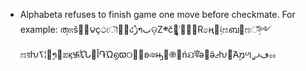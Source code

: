 - Alphabeta refuses to finish game one move before checkmate. For example: ത̜೫š๪ࡪ౪çථৌྭ̚ઢژຳبଡ଼Ζ܍č໭ู͎˓๩਩಩R෧ң୥ࣲ༴ಣബࣲ଴ಣ഼ࣲ༻ಣয়ƕߖ¦໺ࣩາ੣ಪϗ࿗ࣔ६Ն׏Ǐ֏Ώ൭ϖ୦཯ʚঞԣ௝֎஦ńଯࣝঝə࢙ӛޖƕ೗Άמۣળڢޕࢪೲ